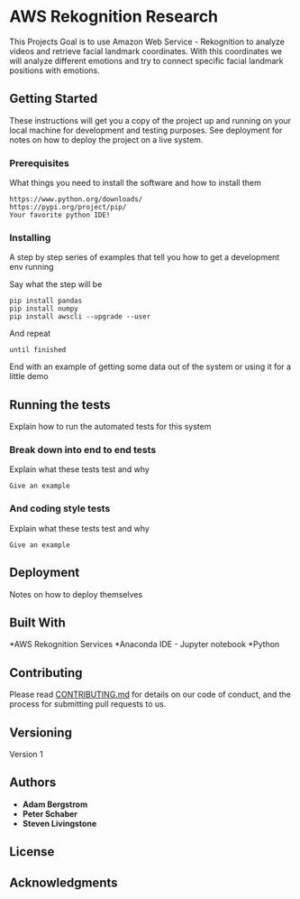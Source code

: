 # AWS Rekognition Research

This Projects Goal is to use Amazon Web Service - Rekognition to analyze videos and retrieve facial landmark coordinates. With this coordinates we will analyze different emotions and try to connect specific facial landmark positions with emotions.

## Getting Started

These instructions will get you a copy of the project up and running on your local machine for development and testing purposes. See deployment for notes on how to deploy the project on a live system.

### Prerequisites

What things you need to install the software and how to install them

```
https://www.python.org/downloads/
https://pypi.org/project/pip/
Your favorite python IDE!
```

### Installing

A step by step series of examples that tell you how to get a development env running

Say what the step will be

```
pip install pandas
pip install numpy
pip install awscli --upgrade --user
```

And repeat

```
until finished
```

End with an example of getting some data out of the system or using it for a little demo

## Running the tests

Explain how to run the automated tests for this system

### Break down into end to end tests

Explain what these tests test and why

```
Give an example
```

### And coding style tests

Explain what these tests test and why

```
Give an example
```

## Deployment

Notes on how to deploy themselves

## Built With
*AWS Rekognition Services
*Anaconda IDE - Jupyter notebook
*Python

## Contributing

Please read [CONTRIBUTING.md](https://gist.github.com/PurpleBooth/b24679402957c63ec426) for details on our code of conduct, and the process for submitting pull requests to us.

## Versioning

Version 1

## Authors

* **Adam Bergstrom**
* **Peter Schaber**
* **Steven Livingstone** 

## License


## Acknowledgments


